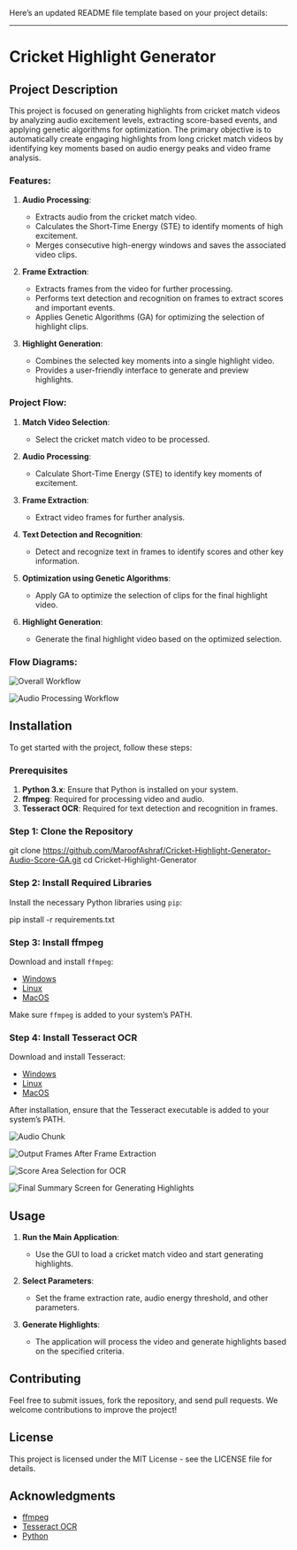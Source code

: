 Here’s an updated README file template based on your project details:

---

# Cricket Highlight Generator

## Project Description

This project is focused on generating highlights from cricket match videos by analyzing audio excitement levels, extracting score-based events, and applying genetic algorithms for optimization. The primary objective is to automatically create engaging highlights from long cricket match videos by identifying key moments based on audio energy peaks and video frame analysis.

### Features:

1. **Audio Processing**: 
   - Extracts audio from the cricket match video.
   - Calculates the Short-Time Energy (STE) to identify moments of high excitement.
   - Merges consecutive high-energy windows and saves the associated video clips.

2. **Frame Extraction**:
   - Extracts frames from the video for further processing.
   - Performs text detection and recognition on frames to extract scores and important events.
   - Applies Genetic Algorithms (GA) for optimizing the selection of highlight clips.

3. **Highlight Generation**:
   - Combines the selected key moments into a single highlight video.
   - Provides a user-friendly interface to generate and preview highlights.

### Project Flow:

1. **Match Video Selection**:
   - Select the cricket match video to be processed.

2. **Audio Processing**:
   - Calculate Short-Time Energy (STE) to identify key moments of excitement.

3. **Frame Extraction**:
   - Extract video frames for further analysis.

4. **Text Detection and Recognition**:
   - Detect and recognize text in frames to identify scores and other key information.

5. **Optimization using Genetic Algorithms**:
   - Apply GA to optimize the selection of clips for the final highlight video.

6. **Highlight Generation**:
   - Generate the final highlight video based on the optimized selection.

### Flow Diagrams:

![Overall Workflow](images/Flow1.png)

![Audio Processing Workflow](images/flow2.png)

## Installation

To get started with the project, follow these steps:

### Prerequisites

1. **Python 3.x**: Ensure that Python is installed on your system.
2. **ffmpeg**: Required for processing video and audio.
3. **Tesseract OCR**: Required for text detection and recognition in frames.

### Step 1: Clone the Repository

git clone https://github.com/MaroofAshraf/Cricket-Highlight-Generator-Audio-Score-GA.git
cd Cricket-Highlight-Generator

### Step 2: Install Required Libraries

Install the necessary Python libraries using `pip`:

pip install -r requirements.txt

### Step 3: Install ffmpeg

Download and install `ffmpeg`:

- [Windows](https://ffmpeg.org/download.html)
- [Linux](https://ffmpeg.org/download.html)
- [MacOS](https://ffmpeg.org/download.html)

Make sure `ffmpeg` is added to your system’s PATH.

### Step 4: Install Tesseract OCR

Download and install Tesseract:

- [Windows](https://github.com/UB-Mannheim/tesseract/wiki)
- [Linux](https://github.com/tesseract-ocr/tesseract)
- [MacOS](https://github.com/tesseract-ocr/tesseract)

After installation, ensure that the Tesseract executable is added to your system’s PATH.

![Audio Chunk](images/audio_inte.png)

![Output Frames After Frame Extraction](images/frames_out.png)

![Score Area Selection for OCR](images/OCR.png)

![Final Summary Screen for Generating Highlights](images/finalsumm.png)

## Usage

1. **Run the Main Application**:
   - Use the GUI to load a cricket match video and start generating highlights.

2. **Select Parameters**:
   - Set the frame extraction rate, audio energy threshold, and other parameters.

3. **Generate Highlights**:
   - The application will process the video and generate highlights based on the specified criteria.

## Contributing

Feel free to submit issues, fork the repository, and send pull requests. We welcome contributions to improve the project!

## License

This project is licensed under the MIT License - see the LICENSE file for details.

## Acknowledgments

- [ffmpeg](https://ffmpeg.org/)
- [Tesseract OCR](https://github.com/tesseract-ocr/tesseract)
- [Python](https://www.python.org/)
